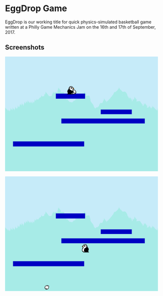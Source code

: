 # EggDrop Game

EggDrop is our working title for quick physics-simulated basketball
game written at a Philly Game Mechanics Jam on the 16th and 17th of
September, 2017.

## Screenshots

![With Egg](screenshots/withegg.png?raw=true "With Egg")

![No Egg](screenshots/noegg.png?raw=true "No Egg")

